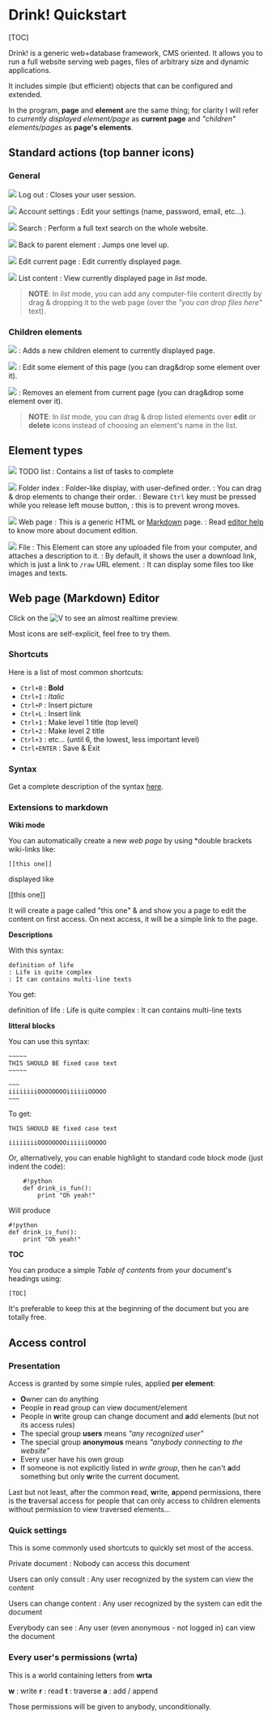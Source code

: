 # Drink! Quickstart

[TOC]

Drink! is a generic web+database framework, CMS oriented. It allows you to run a full website serving web pages, files of arbitrary size and dynamic applications.

It includes simple (but efficient) objects that can be configured and extended.

In the program, **page** and **element** are the same thing; for clarity I will refer to *currently displayed element/page* as **current page** and *"children" elements/pages* as **page's elements**.

## Standard actions (top banner icons)

### General

![](/static/actions/exit.png) Log out
:  Closes your user session.

![](/static/actions/personal.png) Account settings
:  Edit your settings (name, password, email, etc...).

![](/static/actions/find.png) Search
:  Perform a full text search on the whole website.

![](/static/actions/top.png) Back to parent element
:  Jumps one level up.

![](/static/actions/edit.png) Edit current page
:  Edit currently displayed page.

![](/static/actions/open.png) List content
:  View currently displayed page in *list* mode.

> **NOTE**: In *list* mode, you can add any computer-file content directly by drag & dropping it to the web page (over the *"you can drop files here"* text).

### Children elements

![](/static/actions/new.png)
:  Adds a new children element to currently displayed page.

![](/static/actions/edit.png)
:  Edit some element of this page (you can drag&drop some element over it).

![](/static/actions/delete.png)
:  Removes an element from current page (you can drag&drop some element over it).

> **NOTE**: In *list* mode, you can drag & drop listed elements over **edit** or **delete** icons instead of choosing an element's name in the list.

## Element types

![](/static/mime/tasks.png) TODO list
:  Contains a list of tasks to complete

![](/static/mime/folder.png) Folder index
:  Folder-like display, with user-defined order.
:  You can drag & drop elements to change their order.
:  Beware `Ctrl` key must be pressed while you release left mouse button,
:  this is to prevent wrong moves.


![](/static/mime/markdown.png) Web page
:  This is a generic HTML or  [Markdown](http://daringfireball.net/projects/markdown/basics "Markdown") page.
:  Read [editor help](#editor) to know more about document edition.

![](/static/mime/page.png) File
:  This Element can store any uploaded file from your computer, and attaches a description to it.
:  By default, it shows the user a download link, which is just a link to `/raw` URL element.
:  It can display some files too like images and texts.


<a id="editor"></a>
## Web page (Markdown) Editor

Click on the ![V](/static/markitup/sets/markdown/images/preview.png) to see an almost realtime preview.

Most icons are self-explicit, feel free to try them.

### Shortcuts
Here is a list of most common shortcuts:

* `Ctrl+B` : **Bold**
* `Ctrl+I` : *Italic*
* `Ctrl+P` : Insert picture
* `Ctrl+L` : Insert link
* `Ctrl+1` : Make level 1 title (top level)
* `Ctrl+2` : Make level 2 title
* `Ctrl+3` : etc... (until 6, the lowest, less important level)
* `Ctrl+ENTER` : Save & Exit

### Syntax

Get a complete description of the syntax [here](http://daringfireball.net/projects/markdown/syntax).

### Extensions to markdown

**Wiki mode**

You can automatically create a new *web page* by using *double brackets wiki-links like:

    [[this one]]

displayed like

[[this one]]

It will create a page called "this one" & and show you a page to edit the content on first access. On next access, it will be a simple link to the page.

**Descriptions**

With this syntax:

    definition of life
    : Life is quite complex
    : It can contains multi-line texts

You get:

definition of life
: Life is quite complex
: It can contains multi-line texts

**litteral blocks**

You can use this syntax:

    ~~~~~
    THIS SHOULD BE fixed case text
    ~~~~~

    ~~~
    iiiiiiiiOOOOOOOOiiiiiiOOOOO
    ~~~


To get:

~~~~~
THIS SHOULD BE fixed case text
~~~~~

~~~
iiiiiiiiOOOOOOOOiiiiiiOOOOO
~~~

Or, alternatively, you can enable highlight to standard code block mode (just indent the code):

~~~
    #!python
    def drink_is_fun():
        print "Oh yeah!"
~~~

Will produce

    #!python
    def drink_is_fun():
        print "Oh yeah!"

**TOC**

You can produce a simple *Table of contents* from your document's headings using:

    [TOC]

It's preferable to keep this at the beginning of the document but you are totally free.

## Access control

### Presentation

Access is granted by some simple rules, applied **per element**:

* **O**wner can do anything
* People in **r**ead group can view document/element
* People in **w**rite group can change document and **a**dd elements (but not its access rules)
* The special group **users** means *"any recognized user"*
* The special group **anonymous** means *"anybody connecting to the website"*
* Every user have his own group
* If someone is not explicitly listed in *write group*, then he can't **a**dd something but only **w**rite the current document.

Last but not least, after the common **r**ead, **w**rite, **a**ppend permissions, there is the **t**raversal access for people that can only access to children elements without permission to view traversed elements...

### Quick settings

This is some commonly used shortcuts to quickly set most of the access.

Private document
:  Nobody can access this document

Users can only consult
:  Any user recognized by the system can view the content

Users can change content
:  Any user recognized by the system can edit the document

Everybody can see
:  Any user (even anonymous - not logged in) can view the document

### Every user's permissions (wrta)
This is a world containing letters from **wrta**

**w**
:  write
**r**
:  read
**t**
:  traverse
**a**
:  add / append

Those permissions will be given to anybody, unconditionally.
